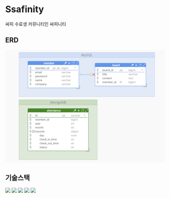 # Ssafinity
싸피 수료생 커뮤니티인 싸피니티

## ERD
<img src="etc/ERD.png" width="600"/>

## 기술스택
<p>
<img src="https://img.shields.io/badge/SpringBoot-6DB33F?style=flat-square&logo=springboot&logoColor=white"/>
<img src="https://img.shields.io/badge/JPA-E73C00?style=flat-square&logoColor=white"/>
<img src="https://img.shields.io/badge/MySQL-4479A1?style=flat-square&logo=mysql&logoColor=white"/>
<img src="https://img.shields.io/badge/MongoDB-47A248?style=flat-square&logo=mongodb&logoColor=white"/>
<img src="https://img.shields.io/badge/Elasticsearch-005571?style=flat-square&logo=elasticsearch&logoColor=white"/>
</p>